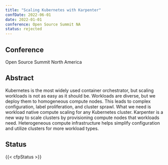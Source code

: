 ```yaml
---
title: "Scaling Kubernetes with Karpenter"
confDate: 2022-06-01
date: 2022-01-01
conference: Open Source Summit NA
status: rejected
---
```


## Conference
Open Source Summit North America

## Abstract
Kubernetes is the most widely used container orchestrator, but scaling workloads is not as easy as it should be.
Workloads are diverse, but we deploy them to homogeneous compute nodes.
This leads to complex configuration, label proliferation, and cluster sprawl.
What we need is workload native compute scaling for any Kubernetes cluster.
Karpenter is a new way to scale clusters by provisioning compute nodes that workloads need.
Heterogeneous compute infrastructure helps simplify configuration and utilize clusters for more workload types.

## Status
{{< cfpStatus >}}